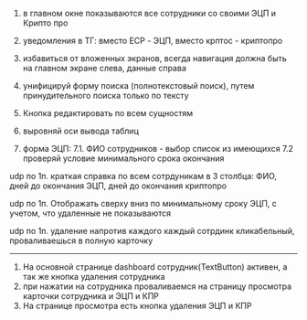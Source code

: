 1) в главном окне показываются все сотрудники со своими ЭЦП и Крипто про
2) уведомления в ТГ: вместо ECP - ЭЦП, вместо крптос - криптопро
3) избавиться от вложенных экранов, всегда навигация должна быть на главном экране слева,
данные справа

4) унифицируй форму поиска (полнотекстовый поиск),
путем принудительного поиска только по тексту

5) Кнопка редактировать по всем сущностям

6) выровняй оси вывода таблиц

7) форма ЭЦП:
7.1. ФИО сотрудников - выбор список из имеющихся
7.2 проверяй условие минимального срока окончания


udp по 1п. краткая справка по всем сотрдуникам в 3 столбца:
ФИО, дней до окончания ЭЦП,
дней до окончания криптопро

udp по 1п. Отображать сверху вниз по
минимальному сроку ЭЦП, с учетом,
что удаленные не показываются

udp по 1п. удаление напротив каждого
каждый сотрдинк кликабельный, проваливаешься в полную карточку



---------------------------------------------------------------
1) На основной странице dashboard сотрудник(TextButton) активен, а так же кнопка удаления сотрудника
2) при нажатии на сотрудника проваливаемся на страницу просмотра карточки сотрудника и ЭЦП и КПР
3) На странице просмотра есть кнопка удаления ЭЦП и КПР
